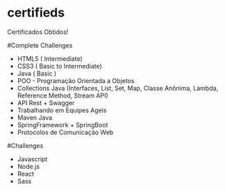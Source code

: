 # certifieds
Certificados Obtidos!

#Complete Challenges
- HTML5 ( Intermediate)
- CSS3 ( Basic to Intermediate)
- Java ( Basic )
- POO - Programação Orientada a Objetos
- Collections Java (Interfaces, List, Set, Map, Classe Anônima, Lambda, Reference Method, Stream API)
- API Rest + Swagger
- Trabalhando em Equipes Ageis
- Maven Java
- SpringFramework + SpringBoot
- Protocolos de Comunicação Web

#Challenges

- Javascript
- Node.js
- React
- Sass

